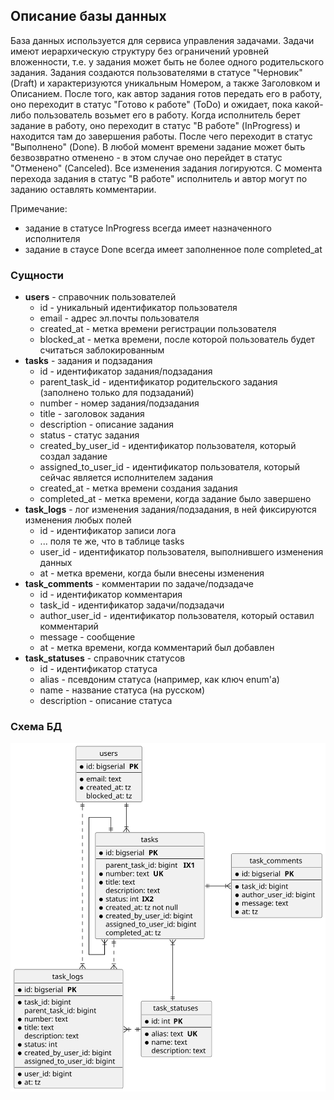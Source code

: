 ## Описание базы данных
База данных используется для сервиса управления задачами. Задачи имеют иерархическую стрyктуру без ограничений уровней вложенности, т.е. у задания может быть не более одного родительского задания.
Задания создаются пользователями в статусе "Черновик" (Draft) и характеризуются уникальным Номером, а также Заголовком и Описанием.
После того, как автор задания готов передать его в работу, оно переходит в статус "Готово к работе" (ToDo) и ожидает, пока какой-либо пользователь возьмет его в работу.
Когда исполнитель берет задание в работу, оно переходит в статус "В работе" (InProgress) и находится там до завершения работы. После чего переходит в статус "Выполнено" (Done).
В любой момент времени задание может быть безвозвратно отменено - в этом случае оно перейдет в статус "Отменено" (Canceled). Все изменения задания логируются.
С момента перехода задания в статус "В работе" исполнитель и автор могут по заданию оставлять комментарии.

Примечание:
- задание в статусе InProgress всегда имеет назначенного исполнителя
- задание в стаусе Done всегда имеет заполненное поле completed_at

### Сущности
- **users** - справочник пользователей
  - id - уникальный идентификатор пользователя
  - email - адрес эл.почты пользователя
  - created_at - метка времени регистрации пользователя
  - blocked_at - метка времени, после которой пользователь будет считаться заблокированным
- **tasks** - задания и подзадания
  - id - идентификатор задания/подзадания
  - parent_task_id - идентификатор родительского задания (заполнено только для подзаданий)
  - number - номер задания/подзадания
  - title - заголовок задания
  - description - описание задания
  - status - статус задания
  - created_by_user_id - идентификатор пользователя, который создал задание
  - assigned_to_user_id - идентификатор пользователя, который сейчас является исполнителем задания
  - created_at - метка времени создания задания
  - completed_at - метка времени, когда задание было завершено
- **task_logs** - лог изменения задания/подзадания, в ней фиксируются изменения любых полей
  - id - идентификатор записи лога
  - ... поля те же, что в таблице tasks
  - user_id - идентификатор пользователя, выполнившего изменения данных
  - at - метка времени, когда были внесены изменения
- **task_comments** - комментарии по задаче/подзадаче
  - id - идентификатор комментария
  - task_id - идентификатор задачи/подзадачи
  - author_user_id - идентификатор пользователя, который оставил комментарий
  - message - сообщение
  - at - метка времени, когда комментарий был добавлен
- **task_statuses** - справочник статусов
  - id - идентификатор статуса
  - alias - псевдоним статуса (например, как ключ enum'а)
  - name - название статуса (на русском)
  - description - описание статуса

### Схема БД
![db_schema.svg](../assets/db_schema.svg)
